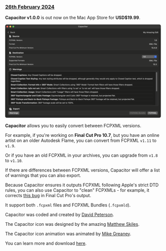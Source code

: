 ### [26th February 2024](/news/20240226)

**Capacitor v1.0.0** is out now on the Mac App Store for **USD$19.99**.

![](/static/capacitor-released.png)

**Capacitor** allows you to easily convert between FCPXML versions.

For example, if you're working on **Final Cut Pro 10.7**, but you have an online artist on an older Autodesk Flame, you can convert from FCPXML `v1.11` to `v1.9`.

Or if you have an old FCPXML in your archives, you can upgrade from `v1.8` to `v1.10`.

If there are differences between FCPXML versions, Capacitor will offer a list of warnings that you can also export.

Because Capacitor ensures it outputs FCPXML following Apple's strict DTD rules, you can also use Capacitor to "clean" FCPXMLs - for example, it corrects [this bug](https://github.com/CommandPost/FCPCafe/issues/314) in Final Cut Pro's output.

It support both `.fcpxml` files and FCPXML Bundles (`.fcpxmld`).

Capacitor was coded and created by [David Peterson](https://github.com/randomeizer).

The Capacitor icon was designed by the amazing [Matthew Skiles](http://matthewskiles.com).

The Capacitor icon animation was animated by [Mike Greaney](http://www.mikegreaney.com).

You can learn more and download [here](https://capacitor.pro).